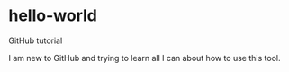 # hello-world
GitHub tutorial

I am new to GitHub and trying to learn all I can about how to use this tool. 
